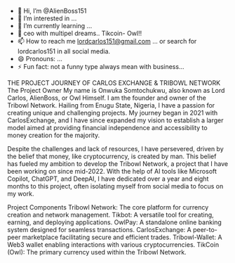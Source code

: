 - 👋 Hi, I’m @AlienBoss151
- 👀 I’m interested in ...
- 🌱 I’m currently learning ...
- 💞️ ceo with multipel dreams.. Tikcoin- Owl!!  
- 📫 How to reach me lordcarlos151@gmail.com ... or search for lordcarlos151 in all social media. 
- 😄 Pronouns: ...
- ⚡ Fun fact: not a funny type always mean with business...

<!---
AlienBoss151/AlienBoss151 is a ✨ special ✨ repository because its `README.md` (this file) appears on your GitHub profile.
You can click the Preview link to take a look at your changes.
--->
THE PROJECT JOURNEY OF CARLOS EXCHANGE & TRIBOWL NETWORK
The Project Owner
My name is Onwuka Somtochukwu, also known as Lord Carlos, AlienBoss, or Owl Himself. I am the founder and owner of the Tribowl Network. Hailing from Enugu State, Nigeria, I have a passion for creating unique and challenging projects. My journey began in 2021 with CarlosExchange, and I have since expanded my vision to establish a larger model aimed at providing financial independence and accessibility to money creation for the majority.

Despite the challenges and lack of resources, I have persevered, driven by the belief that money, like cryptocurrency, is created by man. This belief has fueled my ambition to develop the Tribowl Network, a project that I have been working on since mid-2022. With the help of AI tools like Microsoft Copilot, ChatGPT, and DeepAI, I have dedicated over a year and eight months to this project, often isolating myself from social media to focus on my work.

Project Components
Tribowl Network: The core platform for currency creation and network management.
Tikbot: A versatile tool for creating, earning, and deploying applications.
OwlPay: A standalone online banking system designed for seamless transactions.
CarlosExchange: A peer-to-peer marketplace facilitating secure and efficient trades.
Tribowl-Wallet: A Web3 wallet enabling interactions with various cryptocurrencies.
TikCoin (Owl): The primary currency used within the Tribowl Network.

